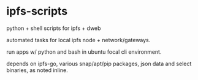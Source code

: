 # ipfs-scripts
python + shell scripts for ipfs + dweb

automated tasks for local ipfs node + network/gateways.

run apps w/ python and bash in ubuntu focal cli environment.

depends on ipfs-go, various snap/apt/pip packages, json data and select binaries, as noted inline.
